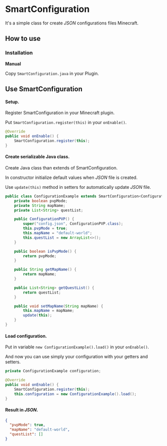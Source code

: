 # SmartConfiguration
It's a simple class for create *JSON* configurations files Minecraft.
## How to use

### Installation

**Manual**

Copy `SmartConfiguration.java` in your Plugin.

## Use SmartConfiguration
#### Setup.
Register SmartConfiguration in your Minecraft plugin.

Put `SmartConfiguration.register(this)` in your `onEnable()`.

```java
@Override
public void onEnable() {
    SmartConfiguration.register(this);
}
```

#### Create serializable Java class.
Create Java class than extends of SmartConfiguration.

In constructor initialize default values when *JSON* file is created.

Use `update(this)` method in setters for automatically update *JSON* file. 

```java
public class ConfigurationExample extends SmartConfiguration<ConfigurationPVP>{
    private boolean pvpMode;
    private String mapName;
    private List<String> questList;

    public ConfigurationPVP() {
        super("config.json", ConfigurationPVP.class);
        this.pvpMode = true;
        this.mapName = "default-world";
        this.questList = new ArrayList<>();
    }

    public boolean isPvpMode() {
        return pvpMode;
    }

    public String getMapName() {
        return mapName;
    }

    public List<String> getQuestList() {
        return questList;
    }

    public void setMapName(String mapName) {
        this.mapName = mapName;
        update(this);
    }
}
```
#### Load configuration.
Put in variable `new ConfigurationExample().load()` in your `onEnable()`.

And now you can use simply your configuration with your getters and setters.

```java
private ConfigurationExample configuration;

@Override
public void onEnable() {
    SmartConfiguration.register(this);
    this.configuration = new ConfigurationExample().load();
}
```

#### Result in *JSON*.
```json
{
  "pvpMode": true,
  "mapName": "default-world",
  "questList": []
}
```



